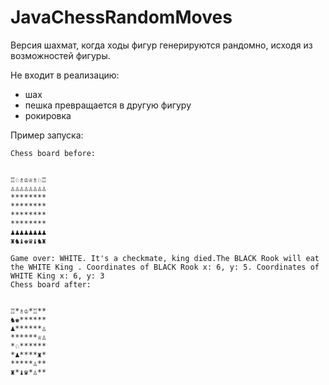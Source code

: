 # JavaChessRandomMoves

Версия шахмат, когда ходы фигур генерируются рандомно, исходя из возможностей фигуры.

Не входит в реализацию:
- шах
- пешка превращается в другую фигуру
- рокировка

Пример запуска:

```
Chess board before: 


♖♘♗♔♕♗♘♖
♙♙♙♙♙♙♙♙
********
********
********
********
♟♟♟♟♟♟♟♟
♜♞♝♚♛♝♞♜

Game over: WHITE. It's a checkmate, king died.The BLACK Rook will eat the WHITE King . Coordinates of BLACK Rook x: 6, y: 5. Coordinates of WHITE King x: 6, y: 3
Chess board after: 


♖*♗♔*♖**
♞♚******
♟******♙
******♕♙
*♘******
*♟****♜*
*****♙**
♜*♝♛*♙**
```
